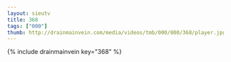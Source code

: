 ```yaml
--- 
layout: sieutv
title: 368
tags: ["000"]
thumb: http://drainmainvein.com/media/videos/tmb/000/000/368/player.jpg
---
```

{% include drainmainvein key="368" %} 

